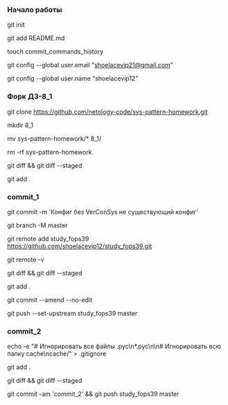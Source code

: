 ### Начало работы
git init

git add README.md

touch commit_commands_history

git config --global user.email "shoelacevip21@gmail.com"

git config --global user.name "shoelacevip12"

### Форк ДЗ-8_1
git clone https://github.com/netology-code/sys-pattern-homework.git

mkdir  8_1

mv sys-pattern-homework/* 8_1/

rm  -rf sys-pattern-homework

git diff && git diff --staged

git add .

### commit_1
git commit -m 'Конфиг без VerConSys не существующий конфиг'

git branch -M master

git remote add study_fops39 https://github.com/shoelacevip12/study_fops39.git

git remote -v

git diff && git diff --staged

git add .

git commit --amend --no-edit

git push --set-upstream study_fops39 master

### commit_2

echo -e "# Игнорировать все файлы .pyc\n*.pyc\n\n# Игнорировать всю папку cache\ncache/" > \.gitignore

git add .

git diff && git diff --staged

git commit -am 'commit_2' && git push study_fops39 master